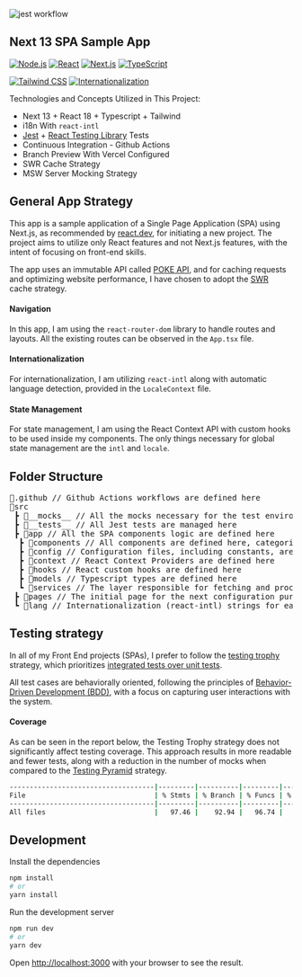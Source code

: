 ![jest workflow](https://github.com/claudivanfilho/next-spa-portfolio-app/actions/workflows/tests.yaml/badge.svg)

## Next 13 SPA Sample App

[![Node.js](https://img.shields.io/badge/Node.js-18-brightgreen)](https://nodejs.org/)
[![React](https://img.shields.io/badge/React-18-61DAFB)](https://reactjs.org/)
[![Next.js](https://img.shields.io/badge/Next.js-13-blueviolet)](https://nextjs.org/)
[![TypeScript](https://img.shields.io/badge/TypeScript-4.9.5-007ACC)](https://www.typescriptlang.org/)

[![Tailwind CSS](https://img.shields.io/badge/Tailwind%20CSS-3.3.0-38B2AC)](https://tailwindcss.com/)
[![Internationalization](https://img.shields.io/badge/Internationalization-React%20Intl-blueviolet)](https://github.com/formatjs/react-intl)

Technologies and Concepts Utilized in This Project:

- Next 13 + React 18 + Typescript + Tailwind
- i18n With `react-intl`
- [Jest](https://jestjs.io/) + [React Testing Library](https://testing-library.com/docs/react-testing-library/intro/) Tests
- Continuous Integration - Github Actions
- Branch Preview With Vercel Configured
- SWR Cache Strategy
- MSW Server Mocking Strategy

## General App Strategy

This app is a sample application of a Single Page Application (SPA) using Next.js, as recommended by [react.dev](https://react.dev/learn/start-a-new-react-project#production-grade-react-frameworks), for initiating a new project. The project aims to utilize only React features and not Next.js features, with the intent of focusing on front-end skills.

The app uses an immutable API called [POKE API](https://pokeapi.co/), and for caching requests and optimizing website performance, I have chosen to adopt the [SWR](https://swr.vercel.app/pt-BR) cache strategy.

#### Navigation

In this app, I am using the `react-router-dom` library to handle routes and layouts. All the existing routes can be observed in the `App.tsx` file.

#### Internationalization

For internationalization, I am utilizing `react-intl` along with automatic language detection, provided in the `LocaleContext` file.

#### State Management

For state management, I am using the React Context API with custom hooks to be used inside my components. The only things necessary for global state management are the `intl` and `locale`.

## Folder Structure

<pre>
📂.github // Github Actions workflows are defined here
📂src 
 ┣ 📂__mocks__ // All the mocks necessary for the test environment
 ┣ 📂__tests__ // All Jest tests are managed here
 ┣ 📂app // All the SPA components logic are defined here
  ┣ 📂components // All components are defined here, categorized into general components at the root of the folder, and specific page components for each application page
  ┣ 📂config // Configuration files, including constants, are defined here
  ┣ 📂context // React Context Providers are defined here 
  ┣ 📂hooks // React custom hooks are defined here 
  ┣ 📂models // Typescript types are defined here
  ┗ 📂services // The layer responsible for fetching and processing external data is defined here
 ┣ 📂pages // The initial page for the next configuration purpose is defined here
 ┗ 📂lang // Internationalization (react-intl) strings for each language are defined here
</pre>

## Testing strategy

In all of my Front End projects (SPAs), I prefer to follow the [testing trophy](https://kentcdodds.com/blog/the-testing-trophy-and-testing-classifications) strategy, which prioritizes [integrated tests over unit tests](https://kentcdodds.com/blog/write-tests).

All test cases are behaviorally oriented, following the principles of [Behavior-Driven Development (BDD)](https://medium.com/javascript-scene/behavior-driven-development-bdd-and-functional-testing-62084ad7f1f2), with a focus on capturing user interactions with the system.

#### Coverage

As can be seen in the report below, the Testing Trophy strategy does not significantly affect testing coverage. This approach results in more readable and fewer tests, along with a reduction in the number of mocks when compared to the [Testing Pyramid](https://martinfowler.com/articles/practical-test-pyramid.html) strategy.

```bash
------------------------------------|---------|----------|---------|---------|
File                                | % Stmts | % Branch | % Funcs | % Lines |
------------------------------------|---------|----------|---------|---------|
All files                           |   97.46 |    92.94 |   96.74 |   97.65 |

```

## Development

Install the dependencies

```bash
npm install
# or
yarn install
```

Run the development server

```bash
npm run dev
# or
yarn dev
```

Open [http://localhost:3000](http://localhost:3000) with your browser to see the result.
